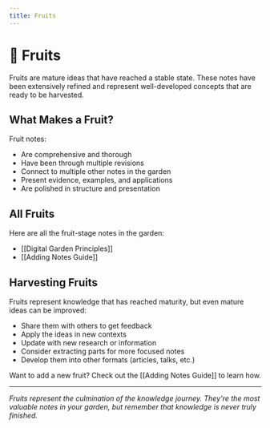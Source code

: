 ```yaml
---
title: Fruits
---
```


# 🍎 Fruits

Fruits are mature ideas that have reached a stable state. These notes have been extensively refined and represent well-developed concepts that are ready to be harvested.

## What Makes a Fruit?

Fruit notes:
- Are comprehensive and thorough
- Have been through multiple revisions
- Connect to multiple other notes in the garden
- Present evidence, examples, and applications
- Are polished in structure and presentation

## All Fruits

Here are all the fruit-stage notes in the garden:

- [[Digital Garden Principles]]
- [[Adding Notes Guide]]

## Harvesting Fruits

Fruits represent knowledge that has reached maturity, but even mature ideas can be improved:

- Share them with others to get feedback
- Apply the ideas in new contexts
- Update with new research or information
- Consider extracting parts for more focused notes
- Develop them into other formats (articles, talks, etc.)

Want to add a new fruit? Check out the [[Adding Notes Guide]] to learn how.

---

*Fruits represent the culmination of the knowledge journey. They're the most valuable notes in your garden, but remember that knowledge is never truly finished.* 